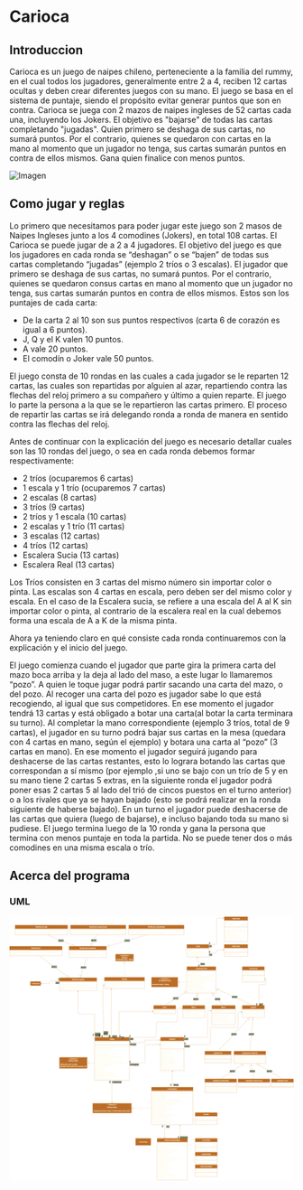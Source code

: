 # Carioca

## Introduccion

Carioca es un juego de naipes chileno, perteneciente a la familia del rummy, en el cual todos los jugadores, generalmente entre 2 a 4, 
reciben 12 cartas ocultas y deben crear diferentes juegos con su mano. El juego se basa en el sistema de puntaje, siendo el propósito 
evitar generar puntos que son en contra. Carioca se juega con 2 mazos de naipes ingleses de 52 cartas cada una, incluyendo los Jokers.
El objetivo es "bajarse" de todas las cartas completando "jugadas". Quien primero se deshaga de sus cartas, 
no sumará puntos. Por el contrario, quienes se quedaron con cartas en la mano al momento que un jugador no tenga, sus cartas sumarán 
puntos en contra de ellos mismos. Gana quien finalice con menos puntos.

![Imagen](https://upload.wikimedia.org/wikipedia/commons/thumb/9/9a/3_playing_cards.jpg/1280px-3_playing_cards.jpg)
 
## Como jugar y reglas

Lo primero que necesitamos para poder jugar este juego son 2 masos de Naipes Ingleses junto a los 4 comodines (Jokers), en total 108 cartas.
El Carioca se puede jugar de a 2 a 4  jugadores.
El objetivo del juego es que los jugadores en cada ronda se “deshagan” o se “bajen” de todas sus cartas completando “jugadas” (ejemplo 2 tríos 
o 3 escalas). El jugador que primero se deshaga de sus cartas, no sumará puntos. Por el contrario, quienes se quedaron consus cartas en mano 
al momento que un jugador no tenga, sus cartas sumarán puntos en contra de ellos mismos. Estos son los puntajes de cada carta:

- De la carta 2 al 10 son sus puntos respectivos (carta 6 de corazón es igual a 6 puntos).
- J, Q y el K valen 10 puntos.
- A vale 20 puntos.
- El comodín o Joker vale 50 puntos.

El juego consta de 10 rondas en las cuales a cada jugador se le reparten 12 cartas, las cuales son repartidas por alguien al azar, repartiendo 
contra las flechas del reloj primero a su compañero y último a quien reparte. El juego lo parte la persona a la que se le repartieron las cartas primero.
El proceso de repartir las cartas se irá delegando ronda a ronda de  manera en sentido contra las flechas del reloj.

Antes de continuar con la explicación del juego es necesario detallar cuales son las 10 rondas del juego, o sea en cada ronda debemos formar respectivamente:

- 2 tríos (ocuparemos 6 cartas)
- 1 escala y 1 trío (ocuparemos 7 cartas)
- 2 escalas (8 cartas)
- 3 tríos (9 cartas)
- 2 tríos y 1 escala (10 cartas)
- 2 escalas y 1 trío (11 cartas)
- 3 escalas (12 cartas)
- 4 tríos (12 cartas)
- Escalera Sucia (13 cartas)
- Escalera Real (13 cartas)

Los Tríos consisten en 3 cartas del mismo número sin importar color o pinta. Las escalas son 4 cartas en escala, pero deben ser del mismo color y escala. 
En el caso de la Escalera sucia, se refiere a una escala del A al K sin importar color o pinta, al contrario de la escalera real en la cual debemos forma 
una escala de A a K de la misma pinta.  

Ahora ya teniendo claro en qué consiste cada ronda continuaremos con la explicación y el inicio del juego.  

El juego comienza cuando el jugador que parte gira la primera carta del mazo  boca arriba  y la deja al lado del maso, a este lugar lo llamaremos “pozo”.
A quien le toque jugar podrá partir sacando una carta del mazo, o del pozo. Al recoger una carta del pozo es jugador sabe lo que está recogiendo, al igual
que sus competidores. En ese momento el jugador tendrá 13 cartas y está  obligado a botar una carta(al botar la carta terminara su turno).
Al completar la mano correspondiente (ejemplo 3 tríos, total de 9 cartas), el jugador en su turno podrá bajar sus cartas en la mesa (quedara con 4 cartas 
en mano, según el ejemplo) y botara una carta al “pozo” (3 cartas en mano).    En ese momento el jugador seguirá  jugando para deshacerse de las cartas restantes, 
esto lo lograra  botando las cartas que correspondan  a sí mismo (por ejemplo ,si uno se bajo con un trío de 5 y en su mano tiene 2 cartas 5 extras, en la siguiente 
ronda el jugador podrá poner esas 2 cartas 5 al lado del trió de cincos puestos en el turno anterior)  o a los rivales que ya se hayan bajado (esto se podrá realizar 
en la ronda siguiente de haberse bajado).
En un turno el jugador puede deshacerse de las cartas que quiera (luego de bajarse), e incluso bajando toda su mano si pudiese.
El juego termina luego de la 10 ronda y gana la persona que  termina con  menos puntaje en toda la partida.
No se puede tener dos o más comodines en una misma escala o trío.

## Acerca del programa

### UML

![Imagen](https://github.com/Neielmonti/TPIntegradorPoo/blob/main/UML/UML%20Integrador%20pruebita.png)
